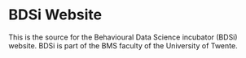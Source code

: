# BDSi Website

This is the source for the Behavioural Data Science incubator (BDSi) website. BDSi is part of the BMS faculty of the University of Twente.

